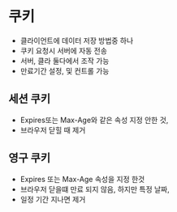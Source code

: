 # 쿠키
- 클라이언트에 데이터 저장 방법중 하나
- 쿠키 요청시 서버에 자동 전송
- 서버, 클라 둘다에서 조작 가능
- 만료기간 설정, 및 컨트롤 가능

## 세션 쿠키
- Expires또는 Max-Age와 같은 속성 지정 안한 것,
- 브라우저 닫힐 때 제거

## 영구 쿠키
- Expires 또는 Max-Age 속성을 지정 한것
- 브라우저 닫을떄 만료 되지 않음, 하지만 특정 날짜,
- 일정 기간 지나면 제거
